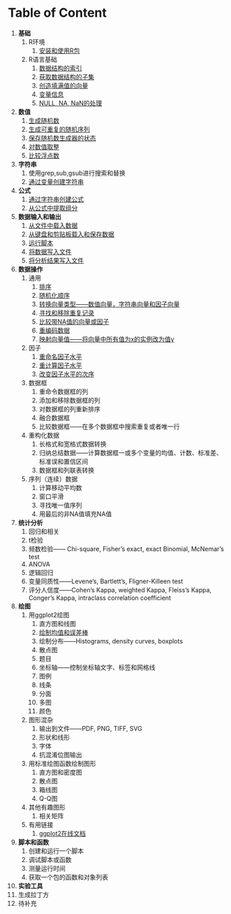 # Table of Content

1. **基础**
   1. R环境
      1. [安装和使用R包](/cookbook/Basics/R-环境-安装和使用R包.md)
   2. R语言基础
      1. [数据结构的索引](/cookbook/Basics/R-基础-数据结构的索引.md)
      2. [获取数据结构的子集](/cookbook/Basics/R-基础-获取数据结构的子集.md)
      3. [创造填满值的向量](/cookbook/Basics/R-基础-创建填满值的向量.md)
      4. [变量信息](/cookbook/Basics/R-基础-获取变量信息.md)
      5. [NULL, NA, NaN的处理](/cookbook/Basics/R-基础-NULL-NA-NaN的处理.md)
2. **数值**
   1. [生成随机数](/cookbook/Numbers/生成随机数.md)
   2. [生成可重复的随机序列](/cookbook/Numbers/生成可重复的随机序列.md)
   3. [保存随机数生成器的状态](/cookbook/Numbers/保存随机数生成器的状态.md)
   4. [对数值取整](/cookbook/Numbers/对数值取整.md)
   5. [比较浮点数](/cookbook/Numbers/比较浮点数.md)
3. **字符串**
   1. 使用grep,sub,gsub进行搜索和替换
   2. [通过变量创建字符串](/cookbook/Strings/通过变量创建字符串.md)
4. **公式**
   1. [通过字符串创建公式](/cookbook/Formulas/通过字符串创建公式.md)
   2. [从公式中提取组分](/cookbook/Formulas/从公式中提取组分.md)
5. **数据输入和输出**
   1. [从文件中载入数据](/cookbook/Data_input_and_output/Data-input-and-output-1-Loading-data-from-a-file.md)
   2. [从键盘和剪贴板载入和保存数据](/cookbook/Data_input_and_output/Data-input-and-output-2-Loading-and-storing-data-with-the-keyboard-and-clipboard.md)
   3. [运行脚本](/cookbook/Data_input_and_output/Data-input-and-output-3-Running-a-script.md)
   4. [将数据写入文件](/cookbook/Data_input_and_output/Data-input-and-output-4-Writing-data-to-a-file.md)
   5. [将分析结果写入文件](/cookbook/Data_input_and_output/Data-input-and-output-5-Writing-text-and-output-from-analyses-to-a-file.md)
6. **数据操作**
   1. 通用
      1. [排序](/cookbook/Manipulating_data/Manipulating-Data-1-Sorting.md)
      2. [随机化顺序](/cookbook/Manipulating_data/Manipulating-Data-2-Randomizing-order.md)
      3. [转换向量类型——数值向量，字符串向量和因子向量](/cookbook/Manipulating_data/Manipulating-Data-3-Converting-between-vector-types-Numeric-vectors-Character-vectors-and-Factors.md)
      4. [寻找和移除重复记录](/cookbook/Manipulating_data/Manipulating-Data-4-Comparing-vectors-or-factors-with-NA.md)
      5. [比较带NA值的向量或因子](/cookbook/Manipulating_data/Manipulating-Data-5-Finding-and-removing-duplicate-records.md)
      6. [重编码数据](/cookbook/Manipulating_data/Manipulating-Data-6-Recoding-data.md)
      7. [映射向量值——将向量中所有值为x的实例改为值y](/cookbook/Manipulating_data/通用-映射向量值-将向量中所有值为x的实例改为值y.md)
   2. 因子
      1. [重命名因子水平](/cookbook/Manipulating_data/因子-重命名因子水平.md)
      2. [重计算因子水平](/cookbook/Manipulating_data/因子-重计算因子水平.md)
      3. [改变因子水平的次序](/cookbook/Manipulating_data/因子-重计算因子水平.md)
   3. 数据框
      1. 重命令数据框的列
      2. 添加和移除数据框的列
      3. 对数据框的列重新排序
      4. 融合数据框
      5. 比较数据框——在多个数据框中搜索重复或者唯一行
   4. 重构化数据
      1. 长格式和宽格式数据转换
      2. 归纳总结数据——计算数据框一或多个变量的均值、计数、标准差、标准误和置信区间
      3. 数据框和列联表转换
   5. 序列（连续）数据
      1. 计算移动平均数
      2. 窗口平滑
      3. 寻找唯一值序列
      4. 用最后的非NA值填充NA值
7. **统计分析**
   1. 回归和相关
   2. t检验
   3. 频数检验—— Chi-square, Fisher’s exact, exact Binomial, McNemar’s test
   4. ANOVA
   5. 逻辑回归
   6. 变量同质性——Levene’s, Bartlett’s, Fligner-Killeen test
   7. 评分人信度——Cohen’s Kappa, weighted Kappa, Fleiss’s Kappa, Conger’s Kappa, intraclass correlation coefficient
8. **绘图**
   1. 用ggplot2绘图
      1. 直方图和线图
      2. [绘制均值和误差棒](/cookbook/Graphs/ggplot-绘制均值和误差棒.md)
      3. 绘制分布——Histograms, density curves, boxplots
      4. 散点图
      5. 题目
      6. 坐标轴——控制坐标轴文字、标签和网格线
      7. 图例
      8. 线条
      9. 分面
      10. 多图
      11. 颜色
   2. 图形混杂
      1. 输出到文件——PDF, PNG, TIFF, SVG
      2. 形状和线形
      3. 字体
      4. 抗混淆位图输出
   3. 用标准绘图函数绘制图形
      1. 直方图和密度图
      2. 散点图
      3. 箱线图
      4. Q-Q图
   4. 其他有趣图形
      1. 相关矩阵
   5. 有用链接
      1. [ggplot2在线文档](http://docs.ggplot2.org/current/)
9. **脚本和函数**
   1. 创建和运行一个脚本
   2. 调试脚本或函数
   3. 测量运行时间
   4. 获取一个包的函数和对象列表
10. **实验工具**
  1. 生成拉丁方
  2. 待补充


